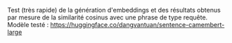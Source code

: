 Test (très rapide) de la génération d'embeddings et des résultats obtenus par mesure de la similarité cosinus avec une phrase de type requête.
Modèle testé : https://huggingface.co/dangvantuan/sentence-camembert-large